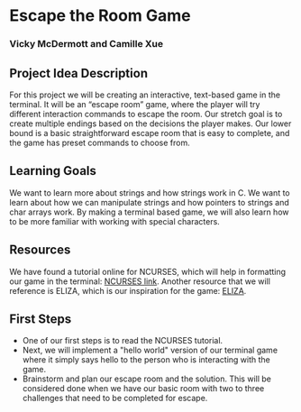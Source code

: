 # Escape the Room Game
### Vicky McDermott and Camille Xue

## Project Idea Description
For this project we will be creating an interactive, text-based game in the terminal. It will be an “escape room” game, where the player will try different interaction commands to escape the room. Our stretch goal is to create multiple endings based on the decisions the player makes. Our lower bound is a basic straightforward escape room that is easy to complete, and the game has preset commands to choose from.

## Learning Goals
We want to learn more about strings and how strings work in C. We want to learn about how we can manipulate strings and how pointers to strings and char arrays work. By making a terminal based game, we will also learn how to be more familiar with working with special characters.

## Resources
We have found a tutorial online for NCURSES, which will help in formatting our game in the terminal: [NCURSES link](https://invisible-island.net/ncurses/ncurses-intro.html).
Another resource that we will reference is ELIZA, which is our inspiration for the game: [ELIZA](https://en.wikipedia.org/wiki/ELIZA).

## First Steps
* One of our first steps is to read the NCURSES tutorial.
* Next, we will implement a "hello world" version of our terminal game where it simply says hello to the person who is interacting with the game.
* Brainstorm and plan our escape room and the solution. This will be considered done when we have our basic room with two to three challenges that need to be completed for escape.
